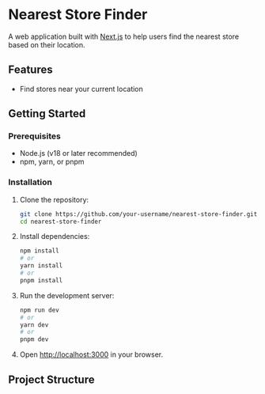 # Nearest Store Finder

A web application built with [Next.js](https://nextjs.org/) to help users find the nearest store based on their location.

## Features

- Find stores near your current location

## Getting Started

### Prerequisites

- Node.js (v18 or later recommended)
- npm, yarn, or pnpm

### Installation

1. Clone the repository:

   ```bash
   git clone https://github.com/your-username/nearest-store-finder.git
   cd nearest-store-finder
   ```

2. Install dependencies:

   ```bash
   npm install
   # or
   yarn install
   # or
   pnpm install
   ```

3. Run the development server:

   ```bash
   npm run dev
   # or
   yarn dev
   # or
   pnpm dev
   ```

4. Open [http://localhost:3000](http://localhost:3000) in your browser.

## Project Structure
